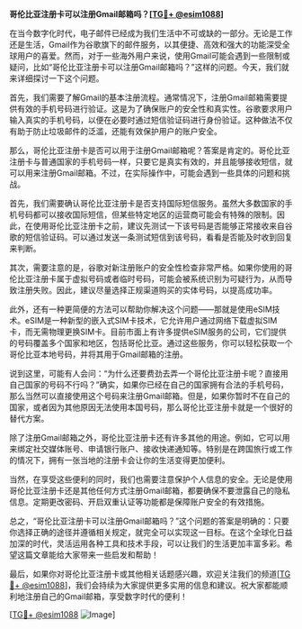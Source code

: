 **哥伦比亚注册卡可以注册Gmail邮箱吗？[[TG💪+ @esim1088](https://t.me/s/esim1088)]**

在当今数字化时代，电子邮件已经成为我们生活中不可或缺的一部分。无论是工作还是生活，Gmail作为谷歌旗下的邮件服务，以其便捷、高效和强大的功能深受全球用户的喜爱。然而，对于一些海外用户来说，使用Gmail可能会遇到一些限制或疑问，比如“哥伦比亚注册卡可以注册Gmail邮箱吗？”这样的问题。今天，我们就来详细探讨一下这个问题。

首先，我们需要了解Gmail的基本注册流程。通常情况下，注册Gmail邮箱需要提供有效的手机号码进行验证。这是为了确保账户的安全性和真实性。谷歌要求用户输入真实的手机号码，以便在必要时通过短信验证码进行身份验证。这种做法不仅有助于防止垃圾邮件的泛滥，还能有效保护用户的账户安全。

那么，哥伦比亚注册卡是否可以用于注册Gmail邮箱呢？答案是肯定的。哥伦比亚注册卡与普通国家的手机号码一样，只要它是真实有效的，并且能够接收短信，就可以用来注册Gmail邮箱。不过，在实际操作中，可能会遇到一些具体的问题和挑战。

首先，我们需要确认哥伦比亚注册卡是否支持国际短信服务。虽然大多数国家的手机号码都可以接收国际短信，但某些特定地区的运营商可能会有特殊的限制。因此，在使用哥伦比亚注册卡之前，建议先测试一下该号码是否能够正常接收来自谷歌的短信验证码。可以通过发送一条测试短信到该号码，看看是否能及时收到回复来判断。

其次，需要注意的是，谷歌对新注册账户的安全性检查非常严格。如果你使用的哥伦比亚注册卡属于虚拟号码或者临时号码，可能会被系统识别为可疑行为，从而导致注册失败。因此，建议尽量选择正规渠道购买的实体号码，以提高成功率。

此外，还有一种更简便的方法可以帮助你解决这个问题——那就是使用eSIM技术。eSIM是一种新型的嵌入式SIM卡技术，它允许用户通过网络下载虚拟SIM卡，而无需物理更换SIM卡。目前市面上有许多提供eSIM服务的公司，它们提供的号码覆盖多个国家和地区，包括哥伦比亚。通过这些服务，你可以轻松获取一个哥伦比亚本地号码，并将其用于Gmail邮箱的注册。

说到这里，可能有人会问：“为什么还要费劲去弄一个哥伦比亚注册卡呢？直接用自己国家的号码不行吗？”确实，如果你已经在自己的国家拥有合法的手机号码，那么当然可以直接使用这个号码来注册Gmail邮箱。但是，如果你暂时不在自己的国家，或者因为其他原因无法使用本国号码，那么哥伦比亚注册卡就是一个很好的替代方案。

除了注册Gmail邮箱之外，哥伦比亚注册卡还有许多其他的用途。例如，它可以用来绑定社交媒体账号、申请银行账户、接收快递通知等。特别是在跨国旅行或工作的情况下，拥有一张当地的注册卡会让你的生活变得更加便利。

当然，在享受这些便利的同时，我们也需要注意保护个人信息的安全。无论是使用哥伦比亚注册卡还是其他任何方式注册Gmail邮箱，都要确保不要泄露自己的隐私信息。定期更改密码、开启双重认证等功能都是保障账户安全的有效措施。

总之，“哥伦比亚注册卡可以注册Gmail邮箱吗？”这个问题的答案是明确的：只要你选择正确的途径并遵循相关规定，就完全可以实现这一目标。在这个全球化日益加深的时代，灵活运用各种工具和技术手段，可以让我们的生活更加丰富多彩。希望这篇文章能给大家带来一些启发和帮助！

最后，如果你对哥伦比亚注册卡或其他相关话题感兴趣，欢迎关注我们的频道[[TG💪+ @esim1088](https://t.me/s/esim1088)]，我们会持续为大家提供更多实用的信息和建议。祝大家都能顺利地注册自己的Gmail邮箱，享受数字时代的便利！

[[TG💪+ @esim1088](https://t.me/s/esim1088) ![Image](https://i.postimg.cc/4NQfJmqS/Snipaste-2025-05-13-00-14-12.png)]
